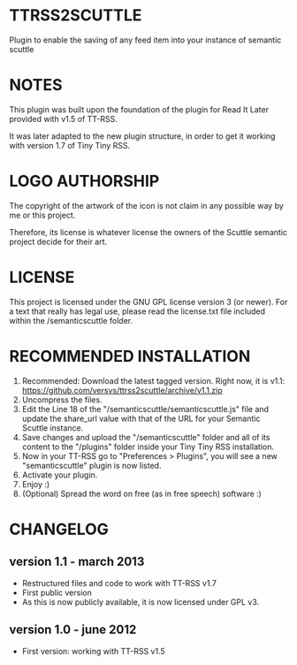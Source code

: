 TTRSS2SCUTTLE
=============

Plugin to enable the saving of any feed item into your instance of semantic scuttle


NOTES
=====

This plugin was built upon the foundation of the plugin for Read It Later provided with v1.5 of TT-RSS.

It was later adapted to the new plugin structure, in order to get it working with version 1.7 of Tiny Tiny RSS.


LOGO AUTHORSHIP
===============
The copyright of the artwork of the icon is not claim in any possible way by me or this project.

Therefore, its license is whatever license the owners of the Scuttle semantic project decide for their art.


LICENSE
=======
This project is licensed under the GNU GPL license version 3 (or newer). For a text that really has legal use, please read the license.txt file included within the /semanticscuttle folder.



RECOMMENDED INSTALLATION
========================
1. Recommended: Download the latest tagged version. Right now, it is v1.1: https://github.com/versvs/ttrss2scuttle/archive/v1.1.zip
2. Uncompress the files.
3. Edit the Line 18 of the "/semanticscuttle/semanticscuttle.js" file and update the share_url value with that of the URL for your Semantic Scuttle instance.
4. Save changes and upload the "/semanticscuttle" folder and all of its content to the "/plugins" folder inside your Tiny Tiny RSS installation.
5. Now in your TT-RSS go to "Preferences > Plugins", you will see a new "semanticscuttle" plugin is now listed.
6. Activate your plugin.
7. Enjoy :)
8. (Optional) Spread the word on free (as in free speech) software :)



CHANGELOG
=========

version 1.1 - march 2013
------------------------
* Restructured files and code to work with TT-RSS v1.7
* First public version
* As this is now publicly available, it is now licensed under GPL v3.


version 1.0 - june 2012
-----------------------
* First version: working with TT-RSS v1.5

